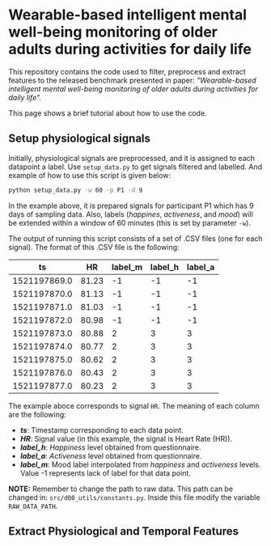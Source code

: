 # Wearable-based intelligent mental well-being monitoring of older adults during activities for daily life

This repository contains the code used to filter, preprocess and extract features to the released benchmark presented 
in paper: *"Wearable-based intelligent mental well-being monitoring of older adults during activities for daily life".*

This page shows a brief tutorial about how to use the code.

## Setup physiological signals
Initially, physiological signals are preprocessed, and it is assigned to each datapoint a label. Use `setup_data.py` to 
get signals filtered and labelled. And example of how to use this script is given below: 
  ```sh
  python setup_data.py -w 60 -p P1 -d 9
  ```
In the example above, it is prepared signals for participant P1 which has 9 days of sampling data. Also, labels 
(_happines_, _activeness_, and _mood_) will be extended within a window of 60 minutes (this is set by parameter `-w`).

The output of running this script consists of a set of .CSV files (one for each signal). The format of this .CSV file is
the following: 

| ts | HR | label_m | label_h | label_a |
| --- | --- | --- | --- |--- | 
| 1521197869.0 | 81.23 | -1 |	-1 | -1 |
1521197870.0 | 81.13 | -1 | -1 | -1
1521197871.0 | 81.03 | -1 | -1 | -1
1521197872.0 | 80.98 | -1 | -1 | -1
1521197873.0 | 80.88 | 2 | 3 | 3
1521197874.0 | 80.77 | 2 | 3 |3
1521197875.0 | 80.62 | 2 | 3 | 3
1521197876.0 | 80.43 | 2 | 3 | 3
1521197877.0 | 80.23 | 2 | 3 | 3

The example aboce corresponds to signal `HR`. The meaning of each column are the following: 
- **_ts_**: Timestamp corresponding to each data point. 
- **_HR_**: Signal value (in this example, the signal is Heart Rate (HR)).
- **_label_h_**: _Happiness_ level obtained from questionnaire. 
- _**label_a**_: _Activeness_ level obtained from questionnaire.
- **_label_m_**: Mood label interpolated from _happiness_ and _activeness_ levels. 
Value -1 represents lack of label for that data point.


**NOTE:** Remember to change the path to raw data. This path can be changed in: `src/d00_utils/constants.py`. Inside this 
file modify the variable `RAW_DATA_PATH`. 
## Extract Physiological and Temporal Features 


<!--
## Experiments Dataloaders 
 *TODO: To be defined whether dataloaders will be provided or not...*
-->
